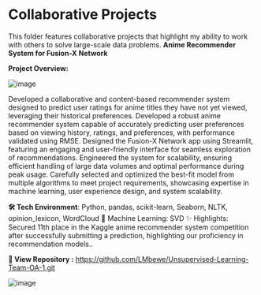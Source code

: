 # Collaborative Projects

This folder features collaborative projects that highlight my ability to work with others to solve large-scale data problems.
**Anime Recommender System for Fusion-X Network**

**Project Overview:**

![image](https://github.com/user-attachments/assets/8b68f3ca-68e7-48bd-9d1c-8ece3b17650a)

Developed a collaborative and content-based recommender system designed to predict user ratings for anime titles they have not yet viewed, leveraging their historical preferences.
Developed a robust anime recommender system capable of accurately predicting user preferences based on viewing history, ratings, and preferences, with performance validated using RMSE. Designed the Fusion-X Network app using Streamlit, featuring an engaging and user-friendly interface for seamless exploration of recommendations. Engineered the system for scalability, ensuring efficient handling of large data volumes and optimal performance during peak usage. Carefully selected and optimized the best-fit model from multiple algorithms to meet project requirements, showcasing expertise in machine learning, user experience design, and system scalability.

**🛠️ Tech Environment**: Python, pandas, scikit-learn, Seaborn, NLTK, opinion_lexicon, WordCloud 🤖 Machine Learning: SVD ✨ Highlights: Secured 11th place in the Kaggle anime recommender system competition after successfully submitting a prediction, highlighting our proficiency in recommendation models.. 

**📂 View Repository :** https://github.com/LMbewe/Unsupervised-Learning-Team-OA-1.git


![image](https://github.com/user-attachments/assets/8b68f3ca-68e7-48bd-9d1c-8ece3b17650a)
